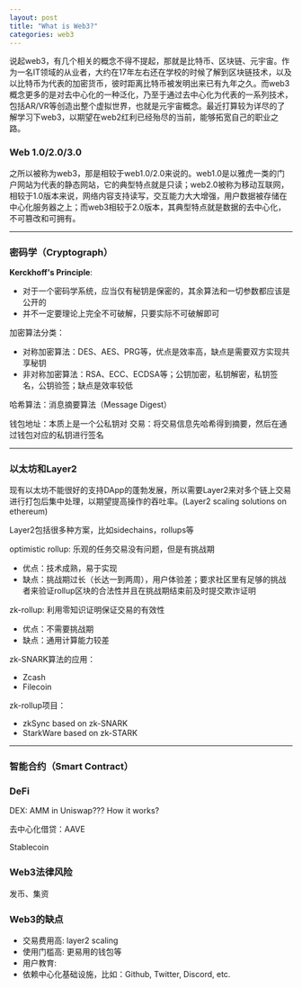 ```yaml
---
layout: post
title: "What is Web3?"
categories: web3
---
```


说起web3，有几个相关的概念不得不提起，那就是比特币、区块链、元宇宙。作为一名IT领域的从业者，大约在17年左右还在学校的时候了解到区块链技术，以及以比特币为代表的加密货币，彼时距离比特币被发明出来已有九年之久。而web3概念更多的是对去中心化的一种泛化，乃至于通过去中心化为代表的一系列技术，包括AR/VR等创造出整个虚拟世界，也就是元宇宙概念。最近打算较为详尽的了解学习下web3，以期望在web2红利已经殆尽的当前，能够拓宽自己的职业之路。

### Web 1.0/2.0/3.0
之所以被称为web3，那是相较于web1.0/2.0来说的。web1.0是以雅虎一类的门户网站为代表的静态网站，它的典型特点就是只读；web2.0被称为移动互联网，相较于1.0版本来说，网络内容支持读写，交互能力大大增强，用户数据被存储在中心化服务器之上；而web3相较于2.0版本，其典型特点就是数据的去中心化，不可篡改和可拥有。

***

### 密码学（Cryptograph）
**Kerckhoff's Principle**:
* 对于一个密码学系统，应当仅有秘钥是保密的，其余算法和一切参数都应该是公开的
* 并不一定要理论上完全不可破解，只要实际不可破解即可

加密算法分类：
* 对称加密算法：DES、AES、PRG等，优点是效率高，缺点是需要双方实现共享秘钥
* 非对称加密算法：RSA、ECC、ECDSA等；公钥加密，私钥解密，私钥签名，公钥验签；缺点是效率较低

哈希算法：消息摘要算法（Message Digest）

钱包地址：本质上是一个公私钥对
交易：将交易信息先哈希得到摘要，然后在通过钱包对应的私钥进行签名

***

### 以太坊和Layer2
现有以太坊不能很好的支持DApp的蓬勃发展，所以需要Layer2来对多个链上交易进行打包后集中处理，以期望提高操作的吞吐率。(Layer2 scaling solutions on ethereum)

Layer2包括很多种方案，比如sidechains，rollups等

optimistic rollup: 乐观的任务交易没有问题，但是有挑战期
* 优点：技术成熟，易于实现
* 缺点：挑战期过长（长达一到两周），用户体验差；要求社区里有足够的挑战者来验证rollup区块的合法性并且在挑战期结束前及时提交欺诈证明

zk-rollup: 利用零知识证明保证交易的有效性
* 优点：不需要挑战期
* 缺点：通用计算能力较差

zk-SNARK算法的应用：
* Zcash
* Filecoin

zk-rollup项目：
* zkSync based on zk-SNARK
* StarkWare based on zk-STARK

***

### 智能合约（Smart Contract）

### DeFi

DEX: AMM in Uniswap??? How it works?

去中心化借贷：AAVE

Stablecoin

### Web3法律风险

发币、集资

### Web3的缺点

* 交易费用高: layer2 scaling
* 使用门槛高: 更易用的钱包等
* 用户教育:
* 依赖中心化基础设施，比如：Github, Twitter, Discord, etc.

